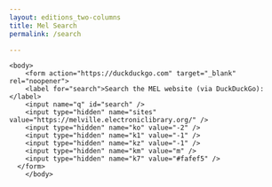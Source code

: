 ```yaml
---
layout: editions_two-columns
title: Mel Search
permalink: /search

---
```


    <body>
        <form action="https://duckduckgo.com" target="_blank" rel="noopener">
        <label for="search">Search the MEL website (via DuckDuckGo):</label>
        <input name="q" id="search" />
        <input type="hidden" name="sites" value="https://melville.electroniclibrary.org/" />
        <input type="hidden" name="ko" value="-2" />
        <input type="hidden" name="k1" value="-1" />
        <input type="hidden" name="kz" value="-1" />
        <input type="hidden" name="km" value="m" />
        <input type="hidden" name="k7" value="#fafef5" />
      </form>
        </body>